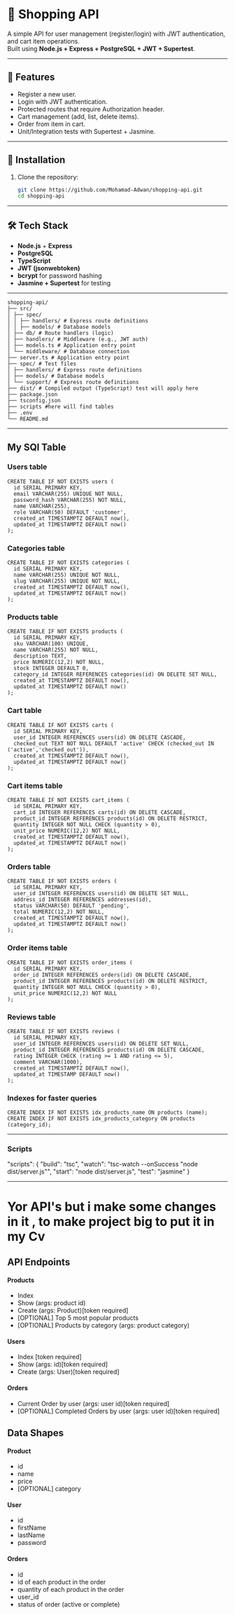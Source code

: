 # 🛒 Shopping API

A simple API for user management (register/login) with JWT authentication, and cart item operations.  
Built using **Node.js + Express + PostgreSQL + JWT + Supertest**.

---

## 📌 Features
- Register a new user.
- Login with JWT authentication.
- Protected routes that require Authorization header.
- Cart management (add, list, delete items).
- Order from item in cart.
- Unit/Integration tests with Supertest + Jasmine.

---

## 🚀 Installation

1. Clone the repository:
   ```bash
   git clone https://github.com/Mohamad-Adwan/shopping-api.git
   cd shopping-api
---

## 🛠 Tech Stack
- **Node.js** + **Express**
- **PostgreSQL**
- **TypeScript**
- **JWT (jsonwebtoken)**
- **bcrypt** for password hashing
- **Jasmine + Supertest** for testing

---
```
shopping-api/
├── src/
│ ├── spec/
│ │ ├── handlers/ # Express route definitions
│ │ ├── models/ # Database models
│ ├── db/ # Route handlers (logic)
│ ├── handlers/ # Middleware (e.g., JWT auth)
│ ├── models.ts # Application entry point
│ └── middleware/ # Database connection
├── server.ts # Application entry point
├── spec/ # Test files
│ ├── handlers/ # Express route definitions
│ ├── models/ # Database models
│ └── support/ # Express route definitions
├── dist/ # Compiled output (TypeScript) test will apply here
├── package.json
├── tsconfig.json
├── scripts #here will find tables
├── .env 
└── README.md
```

---
## My SQl Table
### Users table
```
CREATE TABLE IF NOT EXISTS users (
  id SERIAL PRIMARY KEY,
  email VARCHAR(255) UNIQUE NOT NULL,
  password_hash VARCHAR(255) NOT NULL,
  name VARCHAR(255),
  role VARCHAR(50) DEFAULT 'customer',
  created_at TIMESTAMPTZ DEFAULT now(),
  updated_at TIMESTAMPTZ DEFAULT now()
);
```
### Categories table
```
CREATE TABLE IF NOT EXISTS categories (
  id SERIAL PRIMARY KEY,
  name VARCHAR(255) UNIQUE NOT NULL,
  slug VARCHAR(255) UNIQUE NOT NULL,
  created_at TIMESTAMPTZ DEFAULT now(),
  updated_at TIMESTAMPTZ DEFAULT now()
);
```
### Products table
```
CREATE TABLE IF NOT EXISTS products (
  id SERIAL PRIMARY KEY,
  sku VARCHAR(100) UNIQUE,
  name VARCHAR(255) NOT NULL,
  description TEXT,
  price NUMERIC(12,2) NOT NULL,
  stock INTEGER DEFAULT 0,
  category_id INTEGER REFERENCES categories(id) ON DELETE SET NULL,
  created_at TIMESTAMPTZ DEFAULT now(),
  updated_at TIMESTAMPTZ DEFAULT now()
);
```
### Cart table
```
CREATE TABLE IF NOT EXISTS carts (
  id SERIAL PRIMARY KEY,
  user_id INTEGER REFERENCES users(id) ON DELETE CASCADE,
  checked_out TEXT NOT NULL DEFAULT 'active' CHECK (checked_out IN ('active','checked_out')),
  created_at TIMESTAMPTZ DEFAULT now(),
  updated_at TIMESTAMPTZ DEFAULT now()
);
```
### Cart items table
```
CREATE TABLE IF NOT EXISTS cart_items (
  id SERIAL PRIMARY KEY,
  cart_id INTEGER REFERENCES carts(id) ON DELETE CASCADE,
  product_id INTEGER REFERENCES products(id) ON DELETE RESTRICT,
  quantity INTEGER NOT NULL CHECK (quantity > 0),
  unit_price NUMERIC(12,2) NOT NULL,
  created_at TIMESTAMPTZ DEFAULT now(),
  updated_at TIMESTAMPTZ DEFAULT now()
);
```
### Orders table
```
CREATE TABLE IF NOT EXISTS orders (
  id SERIAL PRIMARY KEY,
  user_id INTEGER REFERENCES users(id) ON DELETE SET NULL,
  address_id INTEGER REFERENCES addresses(id),
  status VARCHAR(50) DEFAULT 'pending',
  total NUMERIC(12,2) NOT NULL,
  created_at TIMESTAMPTZ DEFAULT now(),
  updated_at TIMESTAMPTZ DEFAULT now()
);
```
### Order items table
```
CREATE TABLE IF NOT EXISTS order_items (
  id SERIAL PRIMARY KEY,
  order_id INTEGER REFERENCES orders(id) ON DELETE CASCADE,
  product_id INTEGER REFERENCES products(id) ON DELETE RESTRICT,
  quantity INTEGER NOT NULL CHECK (quantity > 0),
  unit_price NUMERIC(12,2) NOT NULL
);
```
### Reviews table
```
CREATE TABLE IF NOT EXISTS reviews (
  id SERIAL PRIMARY KEY,
  user_id INTEGER REFERENCES users(id) ON DELETE SET NULL,
  product_id INTEGER REFERENCES products(id) ON DELETE CASCADE,
  rating INTEGER CHECK (rating >= 1 AND rating <= 5),
  comment VARCHAR(1000),
  created_at TIMESTAMPTZ DEFAULT now(),
  updated_at TIMESTAMP DEFAULT now()
);
```
### Indexes for faster queries
```
CREATE INDEX IF NOT EXISTS idx_products_name ON products (name);
CREATE INDEX IF NOT EXISTS idx_products_category ON products (category_id);
```
---
### Scripts
"scripts": {
    "build": "tsc",
    "watch": "tsc-watch --onSuccess \"node dist/server.js\"",
    "start": "node dist/server.js",
    "test": "jasmine"
  }

---
# Yor API's but i make some changes in it , to make project big to put it in my Cv
## API Endpoints 
#### Products
- Index 
- Show (args: product id)
- Create (args: Product)[token required]
- [OPTIONAL] Top 5 most popular products 
- [OPTIONAL] Products by category (args: product category)

#### Users
- Index [token required]
- Show (args: id)[token required]
- Create (args: User)[token required]

#### Orders
- Current Order by user (args: user id)[token required]
- [OPTIONAL] Completed Orders by user (args: user id)[token required]

## Data Shapes
#### Product
-  id
- name
- price
- [OPTIONAL] category

#### User
- id
- firstName
- lastName
- password

#### Orders
- id
- id of each product in the order
- quantity of each product in the order
- user_id
- status of order (active or complete)


